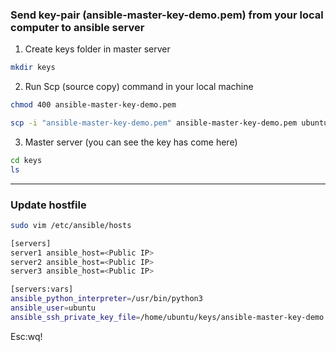 

### Send key-pair (ansible-master-key-demo.pem) from your local computer to ansible server


1. Create keys folder in master server

```bash
mkdir keys
```

2. Run Scp (source copy) command in your local machine

```bash
chmod 400 ansible-master-key-demo.pem
```

```bash
scp -i "ansible-master-key-demo.pem" ansible-master-key-demo.pem ubuntu@ec2-54-152-.compute-1.amazonaws.com:/home/ubuntu/keys
```

3. Master server (you can see the key has come here)

```bash
cd keys 
ls
```


---


### Update hostfile

```bash
sudo vim /etc/ansible/hosts
```

```bash
[servers]
server1 ansible_host=<Public IP>
server2 ansible_host=<Public IP>
server3 ansible_host=<Public IP>
```

```bash
[servers:vars]
ansible_python_interpreter=/usr/bin/python3
ansible_user=ubuntu
ansible_ssh_private_key_file=/home/ubuntu/keys/ansible-master-key-demo.pem
```

Esc:wq!


